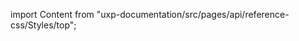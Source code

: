 
import Content from "uxp-documentation/src/pages/api/reference-css/Styles/top";

<Content query="product=photoshop"/>
